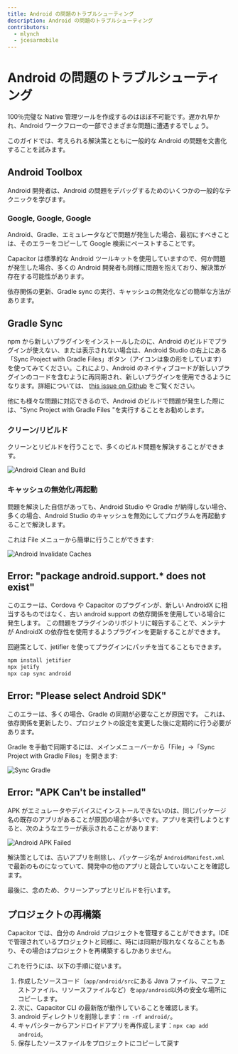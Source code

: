 ```yaml
---
title: Android の問題のトラブルシューティング
description: Android の問題のトラブルシューティング
contributors:
  - mlynch
  - jcesarmobile
---
```


# Android の問題のトラブルシューティング

100％完璧な Native 管理ツールを作成するのはほぼ不可能です。遅かれ早かれ、Android ワークフローの一部でさまざまな問題に遭遇するでしょう。

このガイドでは、考えられる解決策とともに一般的な Android の問題を文書化することを試みます。

## Android Toolbox

Android 開発者は、Android の問題をデバッグするためのいくつかの一般的なテクニックを学びます。

### Google, Google, Google

Android、Gradle、エミュレータなどで問題が発生した場合、最初にすべきことは、そのエラーをコピーして Google 検索にペーストすることです。

Capacitor は標準的な Android ツールキットを使用していますので、何か問題が発生した場合、多くの Android 開発者も同様に問題を抱えており、解決策が存在する可能性があります。

依存関係の更新、Gradle sync の実行、キャッシュの無効化などの簡単な方法があります。

## Gradle Sync

npm から新しいプラグインをインストールしたのに、Android のビルドでプラグインが使えない、または表示されない場合は、Android Studio の右上にある「Sync Project with Gradle Files」ボタン（アイコンは象の形をしています）を使ってみてください。これにより、Android のネイティブコードが新しいプラグインのコードを含むように再同期され、新しいプラグインを使用できるようになります。詳細については、 [this issue on Github](https://github.com/ionic-team/capacitor/issues/4012) をご覧ください。

他にも様々な問題に対応できるので、Android のビルドで問題が発生した際には、"Sync Project with Gradle Files "を実行することをお勧めします。

### クリーン/リビルド

クリーンとリビルドを行うことで、多くのビルド問題を解決することができます。

![Android Clean and Build](/assets/img/docs/android/clean-rebuild.png)

### キャッシュの無効化/再起動

問題を解決した自信があっても、Android Studio や Gradle が納得しない場合、多くの場合、Android Studio のキャッシュを無効にしてプログラムを再起動することで解決します。

これは File メニューから簡単に行うことができます:

![Android Invalidate Caches](/assets/img/docs/android/invalidate-caches.png)

## Error: "package android.support.\* does not exist"

このエラーは、Cordova や Capacitor のプラグインが、新しい AndroidX に相当するものではなく、古い android support の依存関係を使用している場合に発生します。
この問題をプラグインのリポジトリに報告することで、メンテナが AndroidX の依存性を使用するようプラグインを更新することができます。

回避策として、jetifier を使ってプラグインにパッチを当てることもできます。

```bash
npm install jetifier
npx jetify
npx cap sync android
```

## Error: "Please select Android SDK"

このエラーは、多くの場合、Gradle の同期が必要なことが原因です。
これは、依存関係を更新したり、プロジェクトの設定を変更した後に定期的に行う必要があります。

Gradle を手動で同期するには、メインメニューバーから「File」→「Sync Project with Gradle Files」を開きます:

![Sync Gradle](/assets/img/docs/android/sync-gradle.png)

## Error: "APK Can't be installed"

APK がエミュレータやデバイスにインストールできないのは、同じパッケージ名の既存のアプリがあることが原因の場合が多いです。アプリを実行しようとすると、次のようなエラーが表示されることがあります:

![Android APK Failed](/assets/img/docs/android/apk-failed.png)

解決策としては、古いアプリを削除し、パッケージ名が `AndroidManifest.xml` で最新のものになっていて、開発中の他のアプリと競合していないことを確認します。

最後に、念のため、クリーンアップとリビルドを行います。

## プロジェクトの再構築

Capacitor では、自分の Android プロジェクトを管理することができます。IDE で管理されているプロジェクトと同様に、時には同期が取れなくなることもあり、その場合はプロジェクトを再構築するしかありません。

これを行うには、以下の手順に従います。

1. 作成したソースコード（`app/android/src`にある Java ファイル、マニフェストファイル、リソースファイルなど）を`app/android`以外の安全な場所にコピーします。
2. 次に、Capacitor CLI の最新版が動作していることを確認します。
3. android ディレクトリを削除します：`rm -rf android/`。
4. キャパシターからアンドロイドアプリを再作成します：`npx cap add android`。
5. 保存したソースファイルをプロジェクトにコピーして戻す
